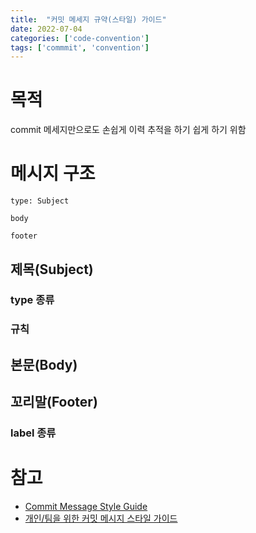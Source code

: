 ```yaml
---
title:  "커밋 메세지 규약(스타일) 가이드"
date: 2022-07-04
categories: ['code-convention']
tags: ['commmit', 'convention']
---
```

# 목적
commit 메세지만으로도 손쉽게 이력 추적을 하기 쉽게 하기 위함

# 메시지 구조
```
type: Subject

body

footer
```

## 제목(Subject)
### type 종류
### 규칙

## 본문(Body)

## 꼬리말(Footer)
### label 종류


# 참고
* [Commit Message Style Guide](https://udacity.github.io/git-styleguide/)
* [개인/팀을 위한 커밋 메시지 스타일 가이드](https://blog.munilive.com/posts/my-git-commit-guide.html)
